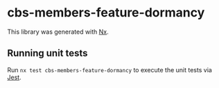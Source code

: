 # cbs-members-feature-dormancy

This library was generated with [Nx](https://nx.dev).

## Running unit tests

Run `nx test cbs-members-feature-dormancy` to execute the unit tests via [Jest](https://jestjs.io).
